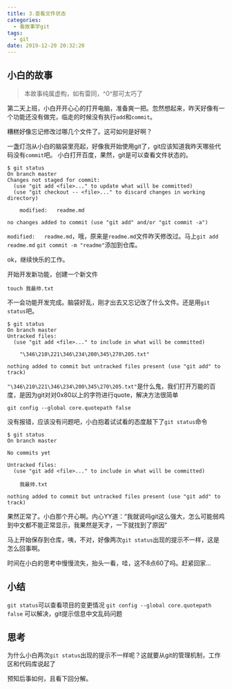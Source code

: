 ```yaml
---
title: 3.查看文件状态
categories:
  - 看故事学git
tags:
  - git
date: 2019-12-20 20:32:20
---
```

## 小白的故事

> 本故事纯属虚构，如有雷同，^0^那可太巧了

第二天上班，小白开开心心的打开电脑，准备爽一把。忽然想起来，昨天好像有一个功能还没有做完，临走的时候没有执行`add`和`commit`。

糟糕好像忘记修改过哪几个文件了。这可如何是好啊？

一盏灯泡从小白的脑袋里亮起，好像我开始使用git了，git应该知道我昨天哪些代码没有`commit`吧。
小白打开百度，果然，git是可以查看文件状态的。

```
$ git status
On branch master
Changes not staged for commit:
  (use "git add <file>..." to update what will be committed)
  (use "git checkout -- <file>..." to discard changes in working directory)

	modified:   readme.md

no changes added to commit (use "git add" and/or "git commit -a")

```
`modified:   readme.md`，哦，原来是`readme.md`文件昨天修改过。马上`git add readme.md` `git commit -m "readme"`添加到仓库。

ok，继续快乐的工作。

开始开发新功能，创建一个新文件
```
touch 我最帅.txt
```
不一会功能开发完成。脑袋好乱，刚才出去又忘记改了什么文件。还是用`git status`吧。
```
$ git status
On branch master
Untracked files:
  (use "git add <file>..." to include in what will be committed)

	"\346\210\221\346\234\200\345\270\205.txt"

nothing added to commit but untracked files present (use "git add" to track)
```

`"\346\210\221\346\234\200\345\270\205.txt"`是什么鬼，我们打开万能的百度，是因为git对对0x80以上的字符进行quote，解决方法很简单

```
git config --global core.quotepath false
```
没有报错，应该没有问题吧，小白抱着试试看的态度敲下了`git status`命令
```
$ git status
On branch master

No commits yet

Untracked files:
  (use "git add <file>..." to include in what will be committed)

	我最帅.txt

nothing added to commit but untracked files present (use "git add" to track)

```
果然正常了。小白那个开心啊。内心YY道：“我就说吗git这么强大，怎么可能弱鸡到中文都不能正常显示，我果然是天才，一下就找到了原因”

马上开始保存到仓库，咦，不对，好像两次`git status`出现的提示不一样，这是怎么回事啊。

时间在小白的思考中慢慢流失，抬头一看，哇，这不8点60了吗。赶紧回家...

## 小结
`git status`可以查看项目的变更情况
`git config --global core.quotepath false` 可以解决，git提示信息中文乱码问题

## 思考
为什么小白两次`git status`出现的提示不一样呢？这就要从git的管理机制，工作区和代码库说起了

预知后事如何，且看下回分解。